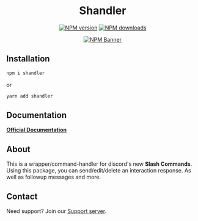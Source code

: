 <div align="center">
  <h1>Shandler</h1>
  <p>
    <a href="https://www.npmjs.com/package/shandler"><img src="https://img.shields.io/npm/v/shandler?maxAge=3600" alt="NPM version" /></a>
    <a href="https://www.npmjs.com/package/shandler"><img src="https://img.shields.io/npm/dt/shandler?maxAge=3600" alt="NPM downloads" /></a>
  </p>
  <p>
    <a href="https://www.npmjs.com/package/shandler"><img src="https://nodei.co/npm/shandler.png?compact=true" alt="NPM Banner"></a>
  </p>
</div>

## Installation
```sh
npm i shandler
```
or
```sh
yarn add shandler
```

## Documentation
**[Official Documentation](https://shandler.js.org/)**

## About 
This is a wrapper/command-handler for discord's new **Slash Commands**. Using this package, you can send/edit/delete an interaction response. As well as followup messages and more.

## Contact
Need support? Join our [Support server](https://discord.gg/tMWmEJFq4m).
